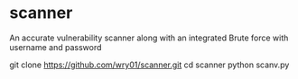 # scanner
An accurate vulnerability scanner along with an integrated Brute force with username and password


git clone https://github.com/wry01/scanner.git
cd scanner
python scanv.py
